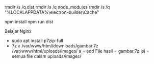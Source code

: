 rmdir /s /q dist
rmdir /s /q node_modules
rmdir /s /q "%LOCALAPPDATA%\electron-builder\Cache"

npm install
npm run dist


Belajar Nginx 

- sudo apt install p7zip-full
- 7z a /var/www/html/downloads/gambar.7z /var/www/html/uploads/images/
a = add
File hasil = gambar.7z
Isi = semua file dalam uploads/images/